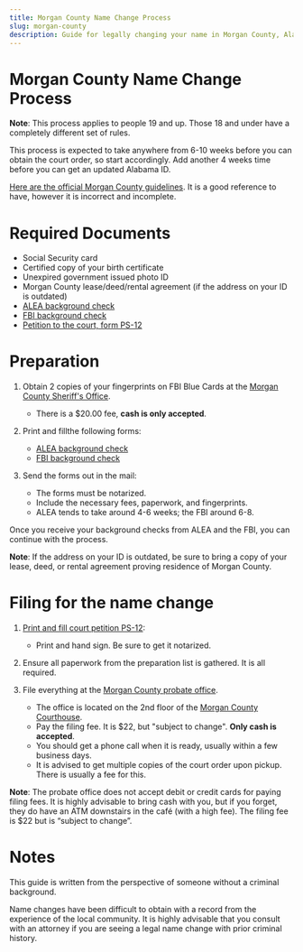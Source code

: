```yaml
---
title: Morgan County Name Change Process
slug: morgan-county
description: Guide for legally changing your name in Morgan County, Alabama
---
```


# Morgan County Name Change Process

**Note**: This process applies to people 19 and up. Those 18 and under have a
completely different set of rules.

This process is expected to take anywhere from 6-10 weeks before you can
obtain the court order, so start accordingly. Add another 4 weeks time
before you can get an updated Alabama ID.

[Here are the official Morgan County guidelines][morgancounty-guidelines].
It is a good reference to have, however it is incorrect and incomplete.

# **Required Documents**

- Social Security card
- Certified copy of your birth certificate
- Unexpired government issued photo ID
- Morgan County lease/deed/rental agreement (if the address on your ID is outdated)
- [ALEA background check][form-alea]
- [FBI background check][form-fbi]
- [Petition to the court, form PS-12][form-ps12]

# Preparation

1. Obtain 2 copies of your fingerprints on FBI Blue Cards at the [Morgan County Sheriff's Office][morgancounty-sheriff].

   - There is a $20.00 fee, **cash is only accepted**.

2. Print and fillthe following forms:

   - [ALEA background check][form-alea]
   - [FBI background check][form-fbi]

3. Send the forms out in the mail:

   - The forms must be notarized.
   - Include the necessary fees, paperwork, and fingerprints.
   - ALEA tends to take around 4-6 weeks; the FBI around 6-8.

Once you receive your background checks from ALEA and the FBI, you can
continue with the process.

**Note**: If the address on your ID is outdated, be sure to bring a copy of
your lease, deed, or rental agreement proving residence of Morgan County.

# Filing for the name change

1. [Print and fill court petition PS-12][form-ps12]:

   - Print and hand sign. Be sure to get it notarized.

2. Ensure all paperwork from the preparation list is gathered. It is all required.

3. File everything at the [Morgan County probate office][morgancounty-courthouse].
   - The office is located on the 2nd floor of the [Morgan County Courthouse][morgancounty-courthouse].
   - Pay the filing fee. It is $22, but "subject to change". **Only cash is accepted**.
   - You should get a phone call when it is ready, usually within a few business days.
   - It is advised to get multiple copies of the court order upon pickup. There is usually a fee for this.

**Note**: The probate office does not accept debit or credit cards for paying
filing fees. It is highly advisable to bring cash with you, but if you forget,
they do have an ATM downstairs in the café (with a high fee). The filing fee is $22
but is “subject to change”.

# Notes

This guide is written from the perspective of someone without a criminal
background.

Name changes have been difficult to obtain with a record
from the experience of the local community. It is highly advisable that you
consult with an attorney if you are seeing a legal name change with prior
criminal history.

[morgancounty-guidelines]: https://web.archive.org/web/20240429212154/http://www.morgancountyprobate.com/media/79357/name-change-requirements-2020.pdf "Morgan County name change requirements documentation (Archived)"
[morgancounty-sheriff]: https://www.morgancountysheriffal.gov/fingerprinting-service "Morgan County Sheriff's Office fingerprinting service information"
[form-ps12]: https://eforms.com/images/2017/09/Alabama-Name-Change-Petition-Form-PS-12.pdf "Alabama name change petition form"
[form-alea]: https://www.alea.gov/sites/default/files/inline-files/SBI-ApplicationReviewALCHRI.pdf "ALEA Criminal History form"
[form-fbi]: https://forms.fbi.gov/identity-history-summary-checks-review "FBI background check form"
[morgancounty-courthouse]: https://g.co/kgs/gfyHkR2 "Directions to the Morgan County courthouse"
